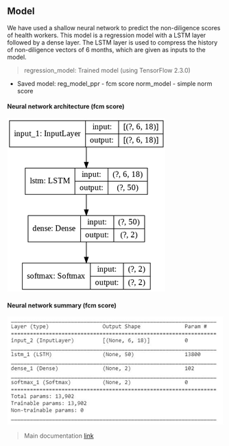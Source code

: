 ## Model

We have used a shallow neural network to predict the non-diligence scores of health workers.
This model is a regression model with a LSTM layer followed by a dense layer. The LSTM layer is used to compress the history of non-diligence vectors of 6 months, which are given as inputs to the model.

> regression_model: Trained model (using TensorFlow 2.3.0)

- Saved model: reg_model_ppr - fcm score
               norm_model - simple norm score

#### Neural network architecture (fcm score)

![image info](./plot_model.png)

#### Neural network summary (fcm score)

![image info](./summary.JPG)


> Main documentation [link](../docs/README.md)